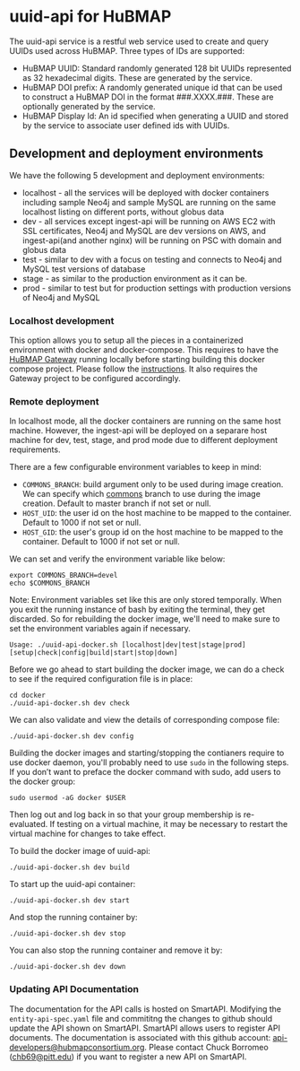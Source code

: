 # uuid-api for HuBMAP
The uuid-api service is a restful web service used to create and query UUIDs used across HuBMAP.  Three types of IDs are supported:
 * HuBMAP UUID: Standard randomly generated 128 bit UUIDs represented as 32 hexadecimal digits.  These are generated by the service.
 * HuBMAP DOI prefix: A randomly generated unique id that can be used to construct a HuBMAP DOI in the format ###.XXXX.###.  These are optionally generated by the service.
 * HuBMAP Display Id: An id specified when generating a UUID and stored by the service to associate user defined ids with UUIDs.


## Development and deployment environments

We have the following 5 development and deployment environments:

* localhost - all the services will be deployed with docker containers including sample Neo4j and sample MySQL are running on the same localhost listing on different ports, without globus data
* dev - all services except ingest-api will be running on AWS EC2 with SSL certificates, Neo4j and MySQL are dev versions on AWS, and ingest-api(and another nginx) will be running on PSC with domain and globus data
* test - similar to dev with a focus on testing and connects to Neo4j and MySQL test versions of database
* stage - as similar to the production environment as it can be.
* prod - similar to test but for production settings with production versions of Neo4j and MySQL

### Localhost development

This option allows you to setup all the pieces in a containerized environment with docker and docker-compose. This requires to have the [HuBMAP Gateway](https://github.com/hubmapconsortium/gateway) running locally before starting building this docker compose project. Please follow the [instructions](https://github.com/hubmapconsortium/gateway#workflow-of-setting-up-multiple-hubmap-docker-compose-projects). It also requires the Gateway project to be configured accordingly.

### Remote deployment

In localhost mode, all the docker containers are running on the same host machine. However, the ingest-api will be deployed on a separare host machine for dev, test, stage, and prod mode due to different deployment requirements. 

There are a few configurable environment variables to keep in mind:

- `COMMONS_BRANCH`: build argument only to be used during image creation. We can specify which [commons](https://github.com/hubmapconsortium/commons) branch to use during the image creation. Default to master branch if not set or null.
- `HOST_UID`: the user id on the host machine to be mapped to the container. Default to 1000 if not set or null.
- `HOST_GID`: the user's group id on the host machine to be mapped to the container. Default to 1000 if not set or null.

We can set and verify the environment variable like below:

````
export COMMONS_BRANCH=devel
echo $COMMONS_BRANCH
````

Note: Environment variables set like this are only stored temporally. When you exit the running instance of bash by exiting the terminal, they get discarded. So for rebuilding the docker image, we'll need to make sure to set the environment variables again if necessary.

````
Usage: ./uuid-api-docker.sh [localhost|dev|test|stage|prod] [setup|check|config|build|start|stop|down]
````

Before we go ahead to start building the docker image, we can do a check to see if the required configuration file is in place:

````
cd docker
./uuid-api-docker.sh dev check
````

We can also validate and view the details of corresponding compose file:

````
./uuid-api-docker.sh dev config
````

Building the docker images and starting/stopping the contianers require to use docker daemon, you'll probably need to use `sudo` in the following steps. If you don’t want to preface the docker command with sudo, add users to the docker group:

````
sudo usermod -aG docker $USER
````

Then log out and log back in so that your group membership is re-evaluated. If testing on a virtual machine, it may be necessary to restart the virtual machine for changes to take effect.

To build the docker image of uuid-api:

````
./uuid-api-docker.sh dev build
````

To start up the uuid-api container:

````
./uuid-api-docker.sh dev start
````

And stop the running container by:

````
./uuid-api-docker.sh dev stop
````

You can also stop the running container and remove it by:

````
./uuid-api-docker.sh dev down
````

### Updating API Documentation

The documentation for the API calls is hosted on SmartAPI.  Modifying the `entity-api-spec.yaml` file and commititng the changes to github should update the API shown on SmartAPI.  SmartAPI allows users to register API documents.  The documentation is associated with this github account: api-developers@hubmapconsortium.org. Please contact Chuck Borromeo (chb69@pitt.edu) if you want to register a new API on SmartAPI.
